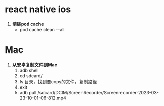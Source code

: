 # react native ios
1. **清除pod cache**
   * pod cache clean --all

# Mac
1. **从安卓复制文件到Mac**
   1. adb shell 
   2. cd sdcard/
   3. ls 目录，找到要copy的文件，复制路径
   4. exit
   5. adb pull /sdcard/DCIM/ScreenRecorder/Screenrecorder-2023-03-23-10-01-06-812.mp4

